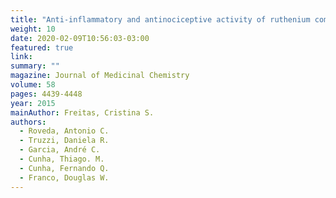 ```yaml
---
title: "Anti-inflammatory and antinociceptive activity of ruthenium complexes with isonicotinic and nicotinic acids (niacin) as ligands."
weight: 10
date: 2020-02-09T10:56:03-03:00
featured: true
link:
summary: ""
magazine: Journal of Medicinal Chemistry
volume: 58
pages: 4439-4448
year: 2015
mainAuthor: Freitas, Cristina S.
authors: 
  - Roveda, Antonio C.
  - Truzzi, Daniela R.
  - Garcia, André C.
  - Cunha, Thiago. M.
  - Cunha, Fernando Q.
  - Franco, Douglas W. 
---
```

